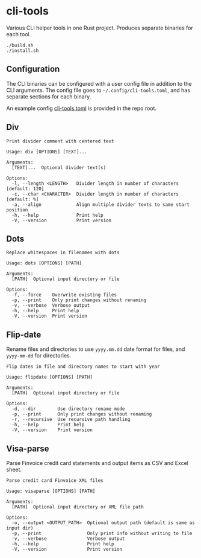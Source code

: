 # cli-tools

Various CLI helper tools in one Rust project.
Produces separate binaries for each tool.

```shell
./build.sh
./install.sh
```

## Configuration

The CLI binaries can be configured with a user config file in addition to the CLI arguments.
The config file goes to `~/.config/cli-tools.toml`,
and has separate sections for each binary.

An example config [cli-tools.toml](./cli-tools.toml) is provided in the repo root.

## Div

```console
Print divider comment with centered text

Usage: div [OPTIONS] [TEXT]...

Arguments:
  [TEXT]...  Optional divider text(s)

Options:
  -l, --length <LENGTH>   Divider length in number of characters [default: 120]
  -c, --char <CHARACTER>  Divider length in number of characters [default: %]
  -a, --align             Align multiple divider texts to same start position
  -h, --help              Print help
  -V, --version           Print version
```

## Dots

```console
Replace whitespaces in filenames with dots

Usage: dots [OPTIONS] [PATH]

Arguments:
  [PATH]  Optional input directory or file

Options:
  -f, --force    Overwrite existing files
  -p, --print    Only print changes without renaming
  -v, --verbose  Verbose output
  -h, --help     Print help
  -V, --version  Print version
```

## Flip-date

Rename files and directories to use `yyyy.mm.dd` date format for files,
and `yyyy-mm-dd` for directories.

```console
Flip dates in file and directory names to start with year

Usage: flipdate [OPTIONS] [PATH]

Arguments:
  [PATH]  Optional input directory or file

Options:
  -d, --dir        Use directory rename mode
  -p, --print      Only print changes without renaming
  -r, --recursive  Use recursive path handling
  -h, --help       Print help
  -V, --version    Print version
```

## Visa-parse

Parse Finvoice credit card statements and output items as CSV and Excel sheet.

```console
Parse credit card Finvoice XML files

Usage: visaparse [OPTIONS] [PATH]

Arguments:
  [PATH]  Optional input directory or XML file path

Options:
  -o, --output <OUTPUT_PATH>  Optional output path (default is same as input dir)
  -p, --print                 Only print info without writing to file
  -v, --verbose               Verbose output
  -h, --help                  Print help
  -V, --version               Print version
```

